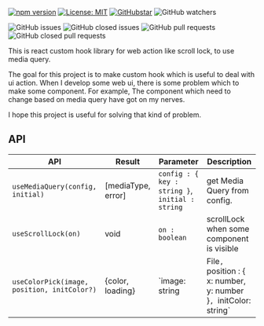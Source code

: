 [![npm version](https://badge.fury.io/js/%40connect-dot%2Fui-hooks.svg)](https://badge.fury.io/js/%40connect-dot%2Fui-hooks)
[![License: MIT](https://img.shields.io/badge/License-MIT-yellow.svg)](https://opensource.org/licenses/MIT)
[![GitHubstar](https://img.shields.io/github/stars/connect-dot/ui-hooks?style=social)]()
![GitHub watchers](https://img.shields.io/github/watchers/connect-dot/ui-hooks?style=social)

![GitHub issues](https://img.shields.io/github/issues/connect-dot/ui-hooks?color=success)
![GitHub closed issues](https://img.shields.io/github/issues-closed/connect-dot/ui-hooks?color=critical)
![GitHub pull requests](https://img.shields.io/github/issues-pr-raw/connect-dot/ui-hooks?color=success)
![GitHub closed pull requests](https://img.shields.io/github/issues-pr-closed-raw/connect-dot/ui-hooks?color=critical)

This is react custom hook library for web action like scroll lock, to use media query.

The goal for this project is to make custom hook which is useful to deal with ui action. When I develop some web ui, there is some problem which to make some component. For example, The component which need to change based on media query have got on my nerves.

I hope this project is useful for solving that kind of problem.

## API

| API                                         | Result             | Parameter                                                                          | Description                               |
| ------------------------------------------- | ------------------ | ---------------------------------------------------------------------------------- | ----------------------------------------- |
| `useMediaQuery(config, initial)`            | [mediaType, error] | `config : { key : string }`, `initial : string`                                    | get Media Query from config.              |
| `useScrollLock(on)`                         | void               | `on : boolean`                                                                     | scrollLock when some component is visible |
| `useColorPick(image, position, initColor?)` | {color, loading}   | `image: string | File`, `position : { x: number, y: number }`, `initColor: string` | hook for color pick from image            |
